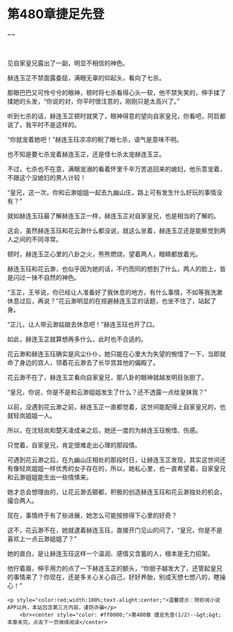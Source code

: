 # 第480章捷足先登
~~
    	    <p name="pagetop" href="javascript:void(0);" onclick="return false" style="line-height: 35px;padding: 10px;color: #333;"> </p><p>见自家皇兄露出了一副，明显不相信的神色。</p><p>赫连玉芷不禁面露委屈，满眼无辜的仰起头，看向了七杀。</p><p>那眼巴巴又可怜兮兮的眼神，顿时将七杀看得心头一软，他不禁失笑的，伸手揉了揉她的头发，“你说的对，你平时很注意的，刚刚只是太高兴了。”</p><p>听到七杀的话，赫连玉芷顿时就笑了，眼神得意的望向自家皇兄，你看吧，阿启都说了，我平时不是这样的。</p><p>“你就宠着她吧！”赫连玉珏凉凉的睨了眼七杀，语气是意味不明。</p><p>也不知是要七杀宠着赫连玉芷，还是怪七杀太宠赫连玉芷。</p><p>不过，七杀也不在意，满眼宠溺的看着怀里千辛万苦追回来的媳妇，他乐意宠着，不跟这个没媳妇的男人计较！</p><p>“皇兄，这一次，你和云渺姐姐一起去九幽山庄，路上可有发生什么好玩的事情没有？”</p><p>就如赫连玉珏最了解赫连玉芷一样，赫连玉芷对自家皇兄，也是相当的了解的。</p><p>这会，虽然赫连玉珏和花云渺什么都没说，就这么坐着，赫连玉芷还是能察觉到两人之间的不同寻常。</p><p>顿时，赫连玉芷心里的八卦之火，熊熊燃烧，望着两人，眼睛都放着光。</p><p>赫连玉珏和花云渺，也似乎因为她的话，不约而同的想到了什么，两人的脸上，皆是闪过一抹不自然的神色。</p><p>“玉芷，王爷说，你已经让人准备好了我休息的地方，有什么事情，不如等我洗漱休息过后，再说？”花云渺明显的在规避赫连玉芷的话题，也坐不住了，站起了身。</p><p>“芷儿，让人带云渺姑娘去休息吧！”赫连玉珏也开了口。</p><p>如此，赫连玉芷就算想再多什么，此时也不合适的。</p><p>花云渺和赫连玉珏确实是风尘仆仆，她只能在心里大为失望的惋惜了一下，当即就命了身边的宫人，领着花云渺去了长华宫其他的偏殿了。</p><p>花云渺不在了，赫连玉芷看向自家皇兄，那八卦的眼神就越发明目张胆了。</p><p>“皇兄，你说，你是不是和云渺姐姐发生了什么？还不透露一点给皇妹我？”</p><p>以前，没遇到花云渺之前，赫连玉芷一直都觉着，这世间能配得上自家皇兄的，也就轻岚姐姐一人。</p><p>所以，在沈轻岚和楚天凌成亲之后，她还一度的为赫连玉珏惋惜、伤感。</p><p>只觉着，自家皇兄，肯定很难走出心理的那段情。</p><p>可遇到花云渺之后，在九幽山庄相处的那段时日，让赫连玉芷发现，其实这世间还有像轻岚姐姐一样优秀的女子存在的，所以，她私心里，也一直希望着，自家皇兄和云渺姐姐能生出一些情愫来。</p><p>她才总会想理由的，让花云渺去郦都，积极的创造赫连玉珏和花云渺独处的机会，撮合两人。</p><p>现在，事情终于有了些进展，她怎么可能按捺得下心里的好奇？</p><p>这不，花云渺不在，她就逮着赫连玉珏，直接开门见山的问了，“皇兄，你是不是喜欢上一点云渺姐姐了？”</p><p>她的直白，是让赫连玉珏这样一个温润、感情又含蓄的人，根本是无力招架。</p><p>他拧着眉，伸手用力的点了一下赫连玉芷的额头，“你胆子越发大了，还管起皇兄的事情来了？你现在，还是多关心关心自己，好好养胎，别成天想七想八的，瞎操心！”</p>
    	
   	<p style="color:red;width:100%;text-alight:center;">温馨提示：除妙阅小说APP以外，本站包含第三方内容，谨防诈骗</p>
    	<br><center style="color: #ff0000;">第480章 捷足先登(1/2)--&gt;&gt;本章未完，点击下一页继续阅读</center>
    	